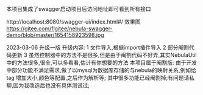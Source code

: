 本项目集成了swagger启动项目后访问地址即可看到所有接口 

http://localhost:8080/swagger-ui/index.html#/
效果图 https://gitee.com/flgitee/nebula-swagger-demo/blob/master/1654158923598.jpg


2023-03-06 升级一版
升级内容: 
    1 文件导入,根据import插件导入
    2 部分阉割代码更新
    3 虽然控制器中的方法不是很多,但是由于阉割代码不好弄,其实NebulaUtil中的方法很多,很全,可以多看看,估计有你想要的方法
本项目属于阉割版: 由于开发中部分功能不满足需求,做了以mysql为数据库存储的与nebula的映射关系,例如给tag 增加大小,颜色等配置,之后作为解析等;
                其中很多功能已经阉割掉;有问题请私聊,因为我改造后也没有具体测试过;






